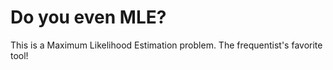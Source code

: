 # Do you even MLE?

This is a Maximum Likelihood Estimation problem. The frequentist's favorite tool!